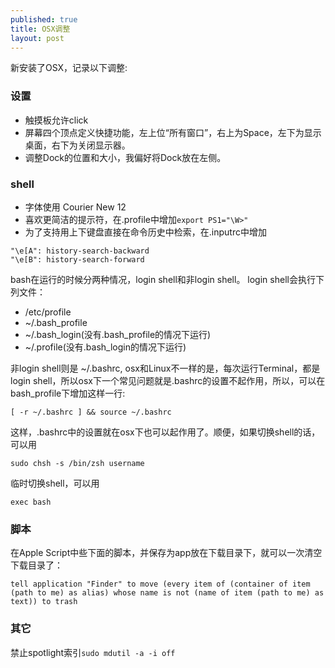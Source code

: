 ```yaml
---
published: true
title: OSX调整
layout: post
---
```

新安装了OSX，记录以下调整:

### 设置
- 触摸板允许click
- 屏幕四个顶点定义快捷功能，左上位“所有窗口”，右上为Space，左下为显示桌面，右下为关闭显示器。
- 调整Dock的位置和大小，我偏好将Dock放在左侧。


### shell
- 字体使用 Courier New 12
- 喜欢更简洁的提示符，在.profile中增加```export PS1="\W>"```
- 为了支持用上下键盘直接在命令历史中检索，在.inputrc中增加

```
"\e[A": history-search-backward
"\e[B": history-search-forward
```

bash在运行的时候分两种情况，login shell和非login shell。
login shell会执行下列文件：

* /etc/profile
* ~/.bash_profile
* ~/.bash_login(没有.bash_profile的情况下运行)
* ~/.profile(没有.bash_login的情况下运行) 

非login shell则是 ~/.bashrc, osx和Linux不一样的是，每次运行Terminal，都是login shell，所以osx下一个常见问题就是.bashrc的设置不起作用，所以，可以在bash_profile下增加这样一行:

```
[ -r ~/.bashrc ] && source ~/.bashrc
```

这样，.bashrc中的设置就在osx下也可以起作用了。顺便，如果切换shell的话，可以用 
```
sudo chsh -s /bin/zsh username
```
临时切换shell，可以用
```
exec bash
```

### 脚本

在Apple Script中些下面的脚本，并保存为app放在下载目录下，就可以一次清空下载目录了：

```
tell application "Finder" to move (every item of (container of item (path to me) as alias) whose name is not (name of item (path to me) as text)) to trash
```

### 其它

禁止spotlight索引```sudo mdutil -a -i off```